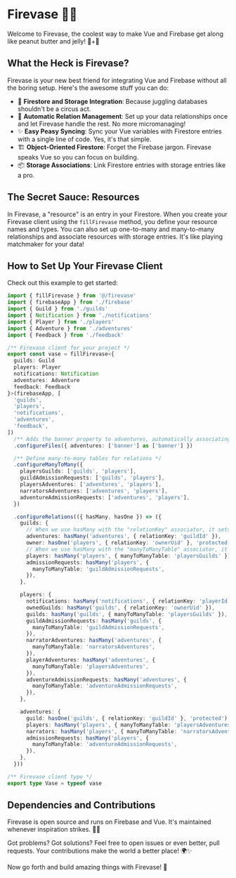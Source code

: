 # Firevase 🚀🌸

Welcome to Firevase, the coolest way to make Vue and Firebase get along like peanut butter and jelly! 🍞+🍓

## What the Heck is Firevase?

Firevase is your new best friend for integrating Vue and Firebase without all the boring setup. Here's the awesome stuff you can do:

- 📁 **Firestore and Storage Integration**: Because juggling databases shouldn't be a circus act.
- 🔄 **Automatic Relation Management**: Set up your data relationships once and let Firevase handle the rest. No more micromanaging!
- ✨ **Easy Peasy Syncing**: Sync your Vue variables with Firestore entries with a single line of code. Yes, it's that simple.
- 🏗️ **Object-Oriented Firestore**: Forget the Firebase jargon. Firevase speaks Vue so you can focus on building.
- 📦 **Storage Associations**: Link Firestore entries with storage entries like a pro.

## The Secret Sauce: Resources

In Firevase, a "resource" is an entry in your Firestore. When you create your Firevase client using the `fillFirevase` method, you define your resource names and types. You can also set up one-to-many and many-to-many relationships and associate resources with storage entries. It's like playing matchmaker for your data!

## How to Set Up Your Firevase Client

Check out this example to get started:

```typescript
import { fillFirevase } from '@/firevase'
import { firebaseApp } from './firebase'
import { Guild } from './guilds'
import { Notification } from './notifications'
import { Player } from './players'
import { Adventure } from './adventures'
import { Feedback } from './feedback'

/** Firevase client for your project */
export const vase = fillFirevase<{
  guilds: Guild
  players: Player
  notifications: Notification
  adventures: Adventure
  feedback: Feedback
}>(firebaseApp, [
  'guilds',
  'players',
  'notifications',
  'adventures',
  'feedback',
])
  /** Adds the banner property to adventures, automatically associating it to a storage entry */
  .configureFiles({ adventures: ['banner'] as ['banner'] })

  /** Define many-to-many tables for relations */
  .configureManyToMany({
    playersGuilds: ['guilds', 'players'],
    guildAdmissionRequests: ['guilds', 'players'],
    playersAdventures: ['adventures', 'players'],
    narratorsAdventures: ['adventures', 'players'],
    adventureAdmissionRequests: ['adventures', 'players'],
  })

  .configureRelations(({ hasMany, hasOne }) => ({
    guilds: {
      // When we use hasMany with the "relationKey" associator, it sets up a one-to-many relation
      adventures: hasMany('adventures', { relationKey: 'guildId' }),
      owner: hasOne('players', { relationKey: 'ownerUid' }, 'protected'),
      // When we use hasMany with the "manyToManyTable" associator, it sets up a many-to-many relation
      players: hasMany('players', { manyToManyTable: 'playersGuilds' }),
      admissionRequests: hasMany('players', {
        manyToManyTable: 'guildAdmissionRequests',
      }),
    },

    players: {
      notifications: hasMany('notifications', { relationKey: 'playerId' }),
      ownedGuilds: hasMany('guilds', { relationKey: 'ownerUid' }),
      guilds: hasMany('guilds', { manyToManyTable: 'playersGuilds' }),
      guildAdmissionRequests: hasMany('guilds', {
        manyToManyTable: 'guildAdmissionRequests',
      }),
      narratorAdventures: hasMany('adventures', {
        manyToManyTable: 'narratorsAdventures',
      }),
      playerAdventures: hasMany('adventures', {
        manyToManyTable: 'playersAdventures',
      }),
      adventureAdmissionRequests: hasMany('adventures', {
        manyToManyTable: 'adventureAdmissionRequests',
      }),
    },

    adventures: {
      guild: hasOne('guilds', { relationKey: 'guildId' }, 'protected'),
      players: hasMany('players', { manyToManyTable: 'playersAdventures' }),
      narrators: hasMany('players', { manyToManyTable: 'narratorsAdventures' }),
      admissionRequests: hasMany('players', {
        manyToManyTable: 'adventureAdmissionRequests',
      }),
    },
  }))

/** Firevase client type */
export type Vase = typeof vase
```

## Dependencies and Contributions

Firevase is open source and runs on Firebase and Vue. It's maintained whenever inspiration strikes. 🧠💡

Got problems? Got solutions? Feel free to open issues or even better, pull requests. Your contributions make the world a better place! 🌍✨

Now go forth and build amazing things with Firevase! 🎉
